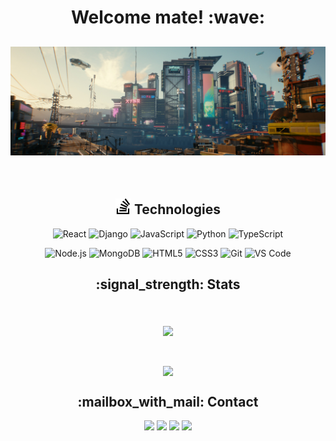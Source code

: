 <h1 align='center'> Welcome mate! :wave:</h1>

## ![kevinnog's header](https://github.com/kevinnog/kevinnog/blob/main/assets/profile-readme.jpg)

<br>

<h2 align='center'><img align="rigth" width="25" src="https://github.com/kevinnog/kevinnog/blob/main/assets/stacks.svg" /> Technologies </h2>

<div align='center'>
  
![React](https://img.shields.io/badge/-React-%23282C34?style=flat-square&logo=react)
![Django](https://img.shields.io/badge/django-%23092E20?style=flat-square&logo=django&logoColor=white")
![JavaScript](https://img.shields.io/badge/-JavaScript-%23F7DF1C?style=flat-square&logo=javascript&logoColor=000000&labelColor=%23F7DF1C&color=%23FFCE5A)
![Python](https://img.shields.io/badge/-Python-%23F7DF1C?style=flat-square&logo=python&logoColor=000000&labelColor=%23F7DF1C&color=%23FFCE5A)
![TypeScript](https://img.shields.io/badge/-TypeScript-%231a202c?style=flat-square&logo=typescript)

![Node.js](https://img.shields.io/badge/-Node.js-%232c3e50?style=flat-square&logo=node.js)
![MongoDB](https://img.shields.io/badge/-MongoDB-%2300C7B7?style=flat-square&logo=MongoDB&logoColor=ffffff)
![HTML5](https://img.shields.io/badge/-HTML5-%23E44D27?style=flat-square&logo=html5&logoColor=ffffff)
![CSS3](https://img.shields.io/badge/-CSS3-%231572B6?style=flat-square&logo=css3)
![Git](https://img.shields.io/badge/-Git-%23F05032?style=flat-square&logo=git&logoColor=%23ffffff)
![VS Code](https://img.shields.io/badge/-VSCode-%23007ACC?style=flat-square&logo=visual-studio-code)

</div>

<h2 align='center'>:signal_strength: Stats </h2>
<br>

<p align="center">
  <a href="https://github.com/kevinnog/kevinnog">
  <img align="middle" src="https://github-readme-stats.vercel.app/api?username=kevinnog&show_icons=true&theme=gotham&count_private=true&hide=stars" />
  </a>
</p>

<br>
<p align="center">
<a href="https://github.com/kevinnog/kevinnog">
  <img align="center" src="https://github-readme-stats.vercel.app/api/top-langs/?username=kevinnog&count_private=true&theme=gotham" />
</a>
</p>

<h2 align='center'>:mailbox_with_mail: Contact </h2>

<div align='center'>
  
[![](https://img.shields.io/badge/-Kevin_Nogueira-%231572B6?style=flat-square&logo=linkedin)](https://www.linkedin.com/in/kevin-nogueira-costa-403536104)
![](https://img.shields.io/badge/-kevinnog@outlook.com.br-%23000000?style=flat-square&logo=google-messages)
[![](https://img.shields.io/badge/-@kevinnog-%231DA1F2?style=flat-square&logo=twitter&logoColor=ffffff)](https://twitter.com/kevinnog)
[![](https://img.shields.io/badge/-@kevinnog-%23181717?style=flat-square&logo=github)](https://github.com/kevinnog)


</div>


